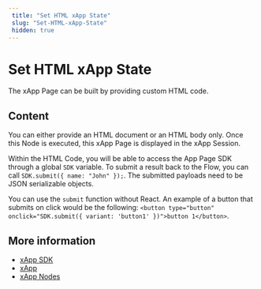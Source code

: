```yaml
---
 title: "Set HTML xApp State" 
 slug: "Set-HTML-xApp-State" 
 hidden: true 
---
```


# Set HTML xApp State

The xApp Page can be built by providing custom HTML code. 

## Content 

You can either provide an HTML document or an HTML body only. Once this Node is executed, this xApp Page is displayed in the xApp Session.

Within the HTML Code, you will be able to access the App Page SDK through a global `SDK` variable.
To submit a result back to the Flow, you can call `SDK.submit({ name: "John" });`.
The submitted payloads need to be JSON serializable objects.

You can use the `submit` function without React. An example of a button that submits on click would be the following:
`<button type="button" onclick="SDK.submit({ variant: 'button1' })">button 1</button>`.


## More information

- [xApp SDK](../../xApp/sdk.md)
- [xApp](../../xApp/overview.md)
- [xApp Nodes](overview.md)
